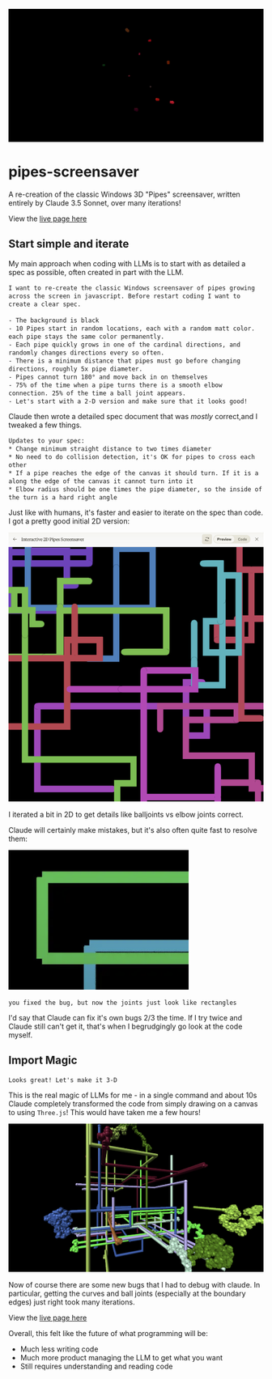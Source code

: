 ![sc1](gifs/red-trimmed.gif)
# pipes-screensaver
A re-creation of the classic Windows 3D "Pipes" screensaver, written entirely by Claude 3.5 Sonnet, over many iterations!

View the [live page here](https://eschluntz.github.io/pipe-screensaver.html)

## Start simple and iterate

My main approach when coding with LLMs is to start with as detailed a spec as possible, often created in part with the LLM.

```
I want to re-create the classic Windows screensaver of pipes growing across the screen in javascript. Before restart coding I want to create a clear spec.

- The background is black
- 10 Pipes start in random locations, each with a random matt color. each pipe stays the same color permanently.
- Each pipe quickly grows in one of the cardinal directions, and randomly changes directions every so often.
- There is a minimum distance that pipes must go before changing directions, roughly 5x pipe diameter.
- Pipes cannot turn 180° and move back in on themselves
- 75% of the time when a pipe turns there is a smooth elbow connection. 25% of the time a ball joint appears.
- Let's start with a 2-D version and make sure that it looks good!
```

Claude then wrote a detailed spec document that was _mostly_ correct,and I tweaked a few things.

```
Updates to your spec:
* Change minimum straight distance to two times diameter
* No need to do collision detection, it's OK for pipes to cross each other
* If a pipe reaches the edge of the canvas it should turn. If it is a along the edge of the canvas it cannot turn into it
* Elbow radius should be one times the pipe diameter, so the inside of the turn is a hard right angle
```

Just like with humans, it's faster and easier to iterate on the spec than code. I got a pretty good initial 2D version:

![](imgs/2d.png)

I iterated a bit in 2D to get details like balljoints vs elbow joints correct.

Claude will certainly make mistakes, but it's also often quite fast to resolve them:

![](imgs/2d-bug.png)

```
you fixed the bug, but now the joints just look like rectangles
```

I'd say that Claude can fix it's own bugs 2/3 the time. If I try twice and Claude still can't get it, that's when I begrudgingly go look at the code myself.

## Import Magic

```
Looks great! Let's make it 3-D
```

This is the real magic of LLMs for me - in a single command and about 10s Claude completely transformed the code from simply drawing on a canvas to using `Three.js`! This would have taken me a few hours!

![](imgs/bug1.png)

Now of course there are some new bugs that I had to debug with claude. In particular, getting the curves and ball joints (especially at the boundary edges) just right took many iterations.

View the [live page here](https://eschluntz.github.io/pipe-screensaver.html)

Overall, this felt like the future of what programming will be: 
- Much less writing code
- Much more product managing the LLM to get what you want 
- Still requires understanding and reading code